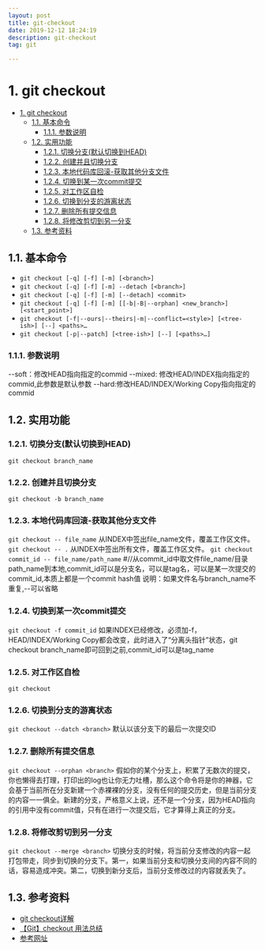 ```yaml
---
layout: post
title: git-checkout
date: 2019-12-12 18:24:19
description: git-checkout
tag: git

---
```


# 1. git checkout

- [1. git checkout](#1-git-checkout)
  - [1.1. 基本命令](#11-基本命令)
    - [1.1.1. 参数说明](#111-参数说明)
  - [1.2. 实用功能](#12-实用功能)
    - [1.2.1. 切换分支(默认切换到HEAD)](#121-切换分支默认切换到head)
    - [1.2.2. 创建并且切换分支](#122-创建并且切换分支)
    - [1.2.3. 本地代码库回滚-获取其他分支文件](#123-本地代码库回滚-获取其他分支文件)
    - [1.2.4. 切换到某一次commit提交](#124-切换到某一次commit提交)
    - [1.2.5. 对工作区自检](#125-对工作区自检)
    - [1.2.6. 切换到分支的游离状态](#126-切换到分支的游离状态)
    - [1.2.7. 删除所有提交信息](#127-删除所有提交信息)
    - [1.2.8. 将修改剪切到另一分支](#128-将修改剪切到另一分支)
  - [1.3. 参考资料](#13-参考资料)

## 1.1. 基本命令

- `git checkout [-q] [-f] [-m] [<branch>]`
- `git checkout [-q] [-f] [-m] --detach [<branch>]`
- `git checkout [-q] [-f] [-m] [--detach] <commit>`
- `git checkout [-q] [-f] [-m] [[-b|-B|--orphan] <new_branch>] [<start_point>]`
- `git checkout [-f|--ours|--theirs|-m|--conflict=<style>] [<tree-ish>] [--] <paths>…​`
- `git checkout [-p|--patch] [<tree-ish>] [--] [<paths>…]`
  
### 1.1.1. 参数说明

--soft：修改HEAD指向指定的commid
--mixed: 修改HEAD/INDEX指向指定的commid,此参数是默认参数
--hard:修改HEAD/INDEX/Working Copy指向指定的commid

## 1.2. 实用功能

### 1.2.1. 切换分支(默认切换到HEAD)

`git checkout branch_name`

### 1.2.2. 创建并且切换分支

`git checkout -b branch_name`

### 1.2.3. 本地代码库回滚-获取其他分支文件

`git checkout -- file_name`  从INDEX中签出file_name文件，覆盖工作区文件。
`git checkout -- .`          从INDEX中签出所有文件，覆盖工作区文件。
`git checkout commit_id -- file_name/path_name`  #//从commit_id中取文件file_name/目录path_name到本地,commit_id可以是分支名，可以是tag名，可以是某一次提交的commit_id,本质上都是一个commit hash值
说明：如果文件名与branch_name不重复,--可以省略

### 1.2.4. 切换到某一次commit提交

`git checkout -f commit_id`
如果INDEX已经修改，必须加-f，HEAD/INDEX/Working Copy都会改变，此时进入了“分离头指针”状态，git checkout branch_name即可回到之前,commit_id可以是tag_name

### 1.2.5. 对工作区自检

`git checkout`

### 1.2.6. 切换到分支的游离状态

`git checkout --datch <branch>`
默认以该分支下的最后一次提交ID

### 1.2.7. 删除所有提交信息

`git checkout --orphan <branch>`
假如你的某个分支上，积累了无数次的提交，你也懒得去打理，打印出的log也让你无力吐槽，那么这个命令将是你的神器，它会基于当前所在分支新建一个赤裸裸的分支，没有任何的提交历史，但是当前分支的内容一一俱全。新建的分支，严格意义上说，还不是一个分支，因为HEAD指向的引用中没有commit值，只有在进行一次提交后，它才算得上真正的分支。

### 1.2.8. 将修改剪切到另一分支

`git checkout --merge <branch>`
切换分支的时候，将当前分支修改的内容一起打包带走，同步到切换的分支下。第一，如果当前分支和切换分支间的内容不同的话，容易造成冲突。第二，切换到新分支后，当前分支修改过的内容就丢失了。

## 1.3. 参考资料

- [git checkout详解](https://www.cnblogs.com/hutaoer/archive/2013/05/07/git_checkout.html)
- [【Git】checkout 用法总结](https://www.jianshu.com/p/cad4d2ec4da5)
- [参考网址](https://git-scm.com/docs/git-checkout)
